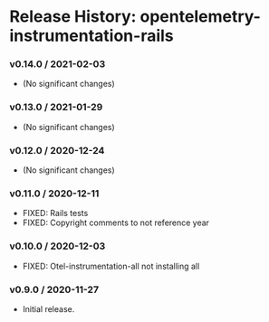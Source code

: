 # Release History: opentelemetry-instrumentation-rails

### v0.14.0 / 2021-02-03

* (No significant changes)

### v0.13.0 / 2021-01-29

* (No significant changes)

### v0.12.0 / 2020-12-24

* (No significant changes)

### v0.11.0 / 2020-12-11

* FIXED: Rails tests 
* FIXED: Copyright comments to not reference year 

### v0.10.0 / 2020-12-03

* FIXED: Otel-instrumentation-all not installing all 

### v0.9.0 / 2020-11-27

* Initial release.

